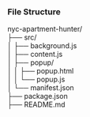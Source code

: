 ### File Structure
nyc-apartment-hunter/  
├── src/  
│   ├── background.js  
│   ├── content.js  
│   ├── popup/  
│   │   ├── popup.html  
│   │   └── popup.js  
│   └── manifest.json  
├── package.json  
├── README.md  